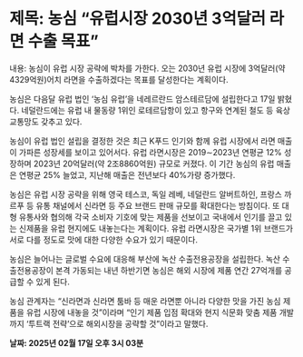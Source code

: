 # **제목: 농심 “유럽시장 2030년 3억달러 라면 수출 목표”**

  내용: 농심이 유럽 시장 공략에 박차를 가한다. 오는 2030년 유럽 시장에 3억달러(약 4329억원)어치 라면을 수출하겠다는 목표를 달성한다는 계획이다.

농심은 다음달 유럽 법인 ‘농심 유럽’을 네레르란드 암스테르담에 설립한다고 17일 밝혔다. 네덜란드에는 유럽 내 물동량 1위인 로테르담항이 있고 항구와 연계된 철도 등 육상 교통망도 갖추고 있다.

농심이 유럽 법인 설립을 결정한 것은 최근 K푸드 인기와 함께 유럽 시장에서 라면 매출이 가파른 성장세를 보이고 있어서다. 유럽 라면시장은 2019∼2023년 연평균 12% 성장하며 2023년 20억달러(약 2조8860억원) 규모로 커졌다. 이 기간 농심의 유럽 매출은 연평균 25% 늘었고, 지난해 매출은 전년보다 40%가량 증가했다.

농심은 유럽 시장 공략을 위해 영국 테스코, 독일 레베, 네덜란드 알버트하인, 프랑스 까르푸 등 유통 채널에서 신라면 등 주요 브랜드 판매 규모를 확대한다는 방침이다. 또 대형 유통사와 협의해 각국 소비자 기호에 맞는 제품을 선보이고 국내에서 인기를 끌고 있는 신제품을 유럽 현지에도 내놓는다는 계획이다. 유럽 라면시장은 국가별 1위 브랜드가 서로 다를 정도로 맛에 대한 다양한 수요가 있기 때문이다.

농심은 늘어나는 글로벌 수요에 대응해 부산에 녹산 수출전용공장을 설립한다. 녹산 수출전용공장이 본격 가동되는 내년 하반기면 농심은 해외 시장에 제품 연간 27억개를 공급할 수 있게 된다.

농심 관계자는 “신라면과 신라면 툼바 등 매운 라면뿐 아니라 다양한 맛을 가진 농심 제품을 유럽 시장에 내놓을 것”이라며 “인기 제품 입점 확대와 현지 식문화 맞춤 제품 개발까지 ‘투트랙 전략’으로 해외시장을 공략할 것”이라고 말했다.

  **날짜: 2025년 02월 17일 오후 3시 03분**